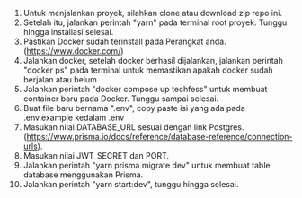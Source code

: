 1. Untuk menjalankan proyek, silahkan clone atau download zip repo ini.
2. Setelah itu, jalankan perintah "yarn" pada terminal root proyek. Tunggu hingga installasi selesai.
3. Pastikan Docker sudah terinstall pada Perangkat anda. (https://www.docker.com/)
4. Jalankan docker, setelah docker berhasil dijalankan, jalankan perintah "docker ps" pada terminal untuk memastikan apakah docker sudah berjalan atau belum.
5. Jalankan perintah "docker compose up techfess" untuk membuat container baru pada Docker. Tunggu sampai selesai.
6. Buat file baru bernama ".env", copy paste isi yang ada pada .env.example kedalam .env
7. Masukan nilai DATABASE_URL sesuai dengan link Postgres. (https://www.prisma.io/docs/reference/database-reference/connection-urls).
8. Masukan nilai JWT_SECRET dan PORT.
9. Jalankan perintah "yarn prisma migrate dev" untuk membuat table database menggunakan Prisma.
10. Jalankan perintah "yarn start:dev", tunggu hingga selesai.

